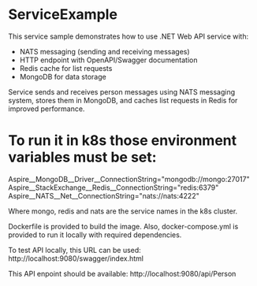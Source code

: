 # ServiceExample

This service sample demonstrates how to use .NET Web API service with:
* NATS messaging (sending and receiving messages)
* HTTP endpoint with OpenAPI/Swagger documentation
* Redis cache for list requests
* MongoDB for data storage

Service sends and receives person messages using NATS messaging system, stores them in MongoDB, and caches list requests in Redis for improved performance.

# To run it in k8s those environment variables must be set:
Aspire__MongoDB__Driver__ConnectionString="mongodb://mongo:27017"
Aspire__StackExchange__Redis__ConnectionString="redis:6379"
Aspire__NATS__Net__ConnectionString="nats://nats:4222"

Where mongo, redis and nats are the service names in the k8s cluster.

Dockerfile is provided to build the image. 
Also, docker-compose.yml is provided to run it locally with required dependencies.

To test API locally, this URL can be used:
http://localhost:9080/swagger/index.html

This API enpoint should be available: 
http://localhost:9080/api/Person